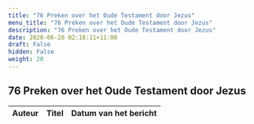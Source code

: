 ```yaml
---
title: "76 Preken over het Oude Testament door Jezus"
menu_title: "76 Preken over het Oude Testament door Jezus"
description: "76 Preken over het Oude Testament door Jezus"
date: 2020-06-28 02:18:11+11:00
draft: False
hidden: False
weight: 20
---
```

## 76 Preken over het Oude Testament door Jezus

**Auteur** | **Titel** | **Datum van het bericht**
---|---|---
